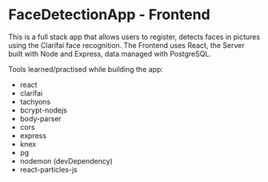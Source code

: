 # FaceDetectionApp - Frontend

This is a full stack app that allows users to register, detects faces in pictures using the Clarifai face recognition. The Frontend uses React, the Server built with Node and Express, data managed with PostgreSQL.

Tools learned/practised while building the app:

- react
- clarifai
- tachyons
- bcrypt-nodejs
- body-parser
- cors
- express
- knex
- pg
- nodemon (devDependency)
- react-particles-js
